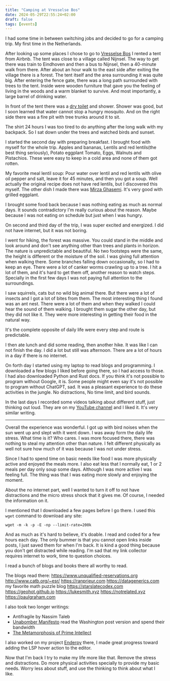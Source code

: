 ```yaml
---
title: "Camping at Vresselse Bos"
date: 2024-05-29T22:55:24+02:00
draft: false
tags: [events]
---
```


I had some time in between switching jobs and decided to go for a camping trip.
My first time in the Netherlands.

After looking up some places I chose to go to [Vresselse Bos](https://nl.wikipedia.org/wiki/Vresselse_Bos)
I rented a tent from Airbnb.
The tent was close to a village called Nijnsel.
The way to get there was train to Eindhoven and then a bus to Nijnsel, then a 40-minute walk from there.
After about an hour walk to the east side after exiting the village there is a forest.
The tent itself and the area surrounding it was quite big.
After entering the fence gate, there was a long path surrounded with trees to the tent.
Inside were wooden furniture that gave you the feeling of living in the woods and a warm blanket to survive.
And most importantly, a large barrel of drinking water.

In front of the tent there was a [dry toilet](https://en.wikipedia.org/wiki/Dry_toilet) and shower.
Shower was good, but I soon learned that water cannot stop a hungry mosquito.
And on the right side there was a fire pit with tree trunks around it to sit.

The shirt 24 hours I was too tired to do anything after the long walk with my backpack.
So I sat down under the trees and watched birds and sunset.

I started the second day with preparing breakfast.
I brought food with myself for the whole trip.
Apples and bananas, Lentils and red lentils(the best thing seriously), Potato eggplant Tomato, Eggs, Walnuts and Pistachios.
These were easy to keep in a cold area and none of them got rotten.

My favorite meal lentil soup: Pour water over lentil and red lentils with olive oil pepper and salt, leave it for 45 minutes, and then you got a soup.
Well actually the original recipe does not have red lentils, but I discovered this myself.
The other dish I made there was [Mirza Ghasemi](https://en.wikipedia.org/wiki/Mirza_ghassemi).
It's very good with grilled eggplant.

I brought some food back because I was nothing eating as much as normal days.
It sounds contradictory I'm really curious about the reason. Maybe because I was not eating on schedule but just when I was hungry.

On second and third day of the trip, I was super excited and energized.
I did not have internet, but it was not boring.

I went for hiking, the forest was massive.
You could stand in the middle and look around and don't see anything other than trees and plants in horizon.
The nature is unpredictable and beautiful.
No two footsteps were the same, the height is different or the moisture of the soil.
I was giving full attention when walking there.
Some branches falling down occasionally, so I had to keep an eye.
There were a lot of canker worms crawling up to a tree.
I hit a lot of them, and it's hard to get them off, another reason to watch steps.
Specially in the first few days I was not paying full attention to the surroundings.

I saw squirrels, cats but no wild big animal there.
But there were a lot of insects and I got a lot of bites from them.
The most interesting thing I found was an ant nest. There were a lot of them and when they walked I could hear the sound of them walking. I brought them sugar the other day, but they did not like it. They were more interesting in getting their food in the natural way.

It's the complete opposite of daily life were every step and route is predictable.

I then ate lunch and did some reading, then another hike.
It was like I can not finish the day.
I did a lot but still was afternoon.
There are a lot of hours in a day if there is no internet.

On forth day I started using my laptop to read blogs and programming.
I downloaded a few blogs I liked before going there, so I had access to those.
I had also downloaded Python and Rust docs.
If you think it's not possible to program without Google, it is.
Some people might even say it's not possible to program without ChatGPT, sad.
It was a pleasant experience to do these activities in the jungle.
No distractions, No time limit, and bird sounds.

In the last days I recorded some videos talking about different stuff, just thinking out loud.
They are on my [YouTube channel](https://www.youtube.com/@glyphack/videos) and I liked it.
It's very similar writing.

---

Overall the experience was wonderful.
I got up with bird noises when the sun went up and slept with it went down.
I was away form the daily life stress.
What time is it? Who cares.
I was more focused there, there was nothing to steal my attention other than nature.
I felt different physically as well not sure how much of it was because I was not under stress.

Since I had to spend time on basic needs like food I was more physically active and enjoyed the meals more.
I also eat less that I normally eat, 1 or 2 meals per day only soup some days.
Although I was more active I was feeling full.
The thing was that I was eating more slowly and enjoying the moment.

About the no internet part, well I wanted to turn it off to not have distractions and the micro stress shock that it gives me.
Of course, I needed the information on it.

I mentioned that I downloaded a few pages before I go there.
I used this `wget` command to download any site:

```
wget -m -k -p -E -np --limit-rate=200k
```

And as much as it's hard to believe, it's doable.
I read and coded for a few hours each day.
The only bummer is that you cannot open links inside posts, I just saved them for when I'm back.
It is kind a good thing because you don't get distracted while reading.
I'm sad that my link collector requires internet to work, time to question choices.

I read a bunch of blogs and books there all worthy to read.

The blogs read there:
https://www.unqualified-reservations.org
http://www.catb.org/~esr/
https://ranprieur.com
https://datagenerics.com my favorite math puzzle blog
https://starslatecodex.com
https://geohot.github.io
https://lukesmith.xyz
https://notrelated.xyz
https://paulgraham.com

I also took two longer writings:

- Antifragile by Nassim Taleb
- [Unabomber Manifesto](https://www.washingtonpost.com/wp-srv/national/longterm/unabomber/manifesto.decsn.htm) read the Washington post version and spend their bandwidth
- [The Metamorphosis of Prime Intellect](http://localroger.com/prime-intellect)

I also worked on my project [Enderpy](https://github.com/Glyphack/enderpy) there, I made great progress toward adding the LSP hover action to the editor.

Now that I'm back I try to make my life more like that.
Remove the stress and distractions.
Do more physical activities specially to provide my basic needs.
Worry less about stuff, and use the thinking to think about what I like.

